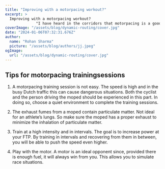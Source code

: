```yaml
---
title: "Improving with a motorpacing workout?"
excerpt: >
  Improving with a motorpacing workout?
              "I have heard in the corridors that motorpacing is a good method to get in shape faster. Is that true?" Motorpacing is already an ancient method of si
coverImage: "/assets/blog/dynamic-routing/cover.jpg"
date: "2024-01-06T07:32:31.676Z"
author:
  name: "Rohan Sharma"
  picture: "/assets/blog/authors/jj.jpeg"
ogImage:
  url: "/assets/blog/dynamic-routing/cover.jpg"
---
```


## Tips for motorpacing trainingsessions

1) A motorpacing training session is not easy. The speed is high and in the busy Dutch traffic this can cause dangerous situations. Both the cyclist and the person driving the moped should be experienced in this part. In doing so, choose a quiet environment to complete the training sessions.


2) The exhaust fumes from a moped contain particulate matter. Not ideal for an athlete’s lungs. So make sure the moped has a proper exhaust to minimize the inhalation of particulate matter.


3) Train at a high intensity and in intervals. The goal is to increase power at your FTP. By training in intervals and recovering from them in between, you will be able to push the speed even higher.


4) Play with the motor. A motor is an ideal opponent since, provided there is enough fuel, it will always win from you. This allows you to simulate race situations.
